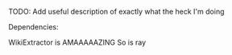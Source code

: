 TODO: Add useful description of exactly what the heck I'm doing

Dependencies:

WikiExtractor is AMAAAAAZING
So is ray
